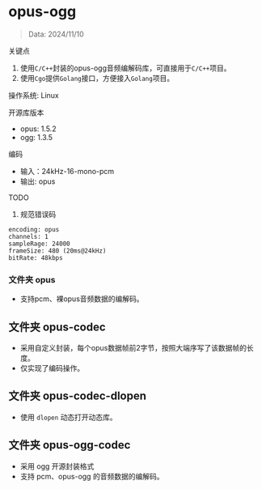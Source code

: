 # opus-ogg
> Data: 2024/11/10

关键点
1. 使用`C/C++`封装的opus-ogg音频编解码库，可直接用于`C/C++`项目。
2. 使用`Cgo`提供`Golang`接口，方便接入`Golang`项目。

操作系统: Linux

开源库版本
- opus: 1.5.2
- ogg: 1.3.5

编码
- 输入：24kHz-16-mono-pcm 
- 输出: opus

TODO
1. 规范错误码

```text
encoding: opus
channels: 1
sampleRage: 24000
frameSize: 480 (20ms@24kHz)
bitRate: 48kbps
```

### 文件夹 opus
- 支持pcm、裸opus音频数据的编解码。

## 文件夹 opus-codec
- 采用自定义封装，每个opus数据帧前2字节，按照大端序写了该数据帧的长度。
- 仅实现了编码操作。

## 文件夹 opus-codec-dlopen
- 使用 `dlopen` 动态打开动态库。

## 文件夹 opus-ogg-codec
- 采用 ogg 开源封装格式
- 支持 pcm、opus-ogg 的音频数据的编解码。





